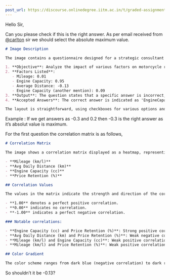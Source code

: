 ```yaml
---
post_url: https://discourse.onlinedegree.iitm.ac.in/t/graded-assignment-6/169283/36
---
```

Hello Sir,

Can you please check if this is the right answer. As per email received from [@carlton](/u/carlton) sir we should select the absolute maximum value.  

```markdown
# Image Description

The image contains a questionnaire designed for a strategic consultant in the context of a premium motorcycle dealership chain. It focuses on analyzing factors influencing motorcycle resale value in Uttar Pradesh. Key elements include:

1. **Objective**: Analyze the impact of various factors on motorcycle resale value.
2. **Factors Listed**:
   - Mileage: 0.01
   - Engine Capacity: 0.95
   - Average Distance: -0.13
   - Engine Capacity (another mention): 0.09
3. **Output**: The question states that a specific answer is incorrect, with a score of 0 being displayed.
4. **Accepted Answers**: The correct answer is indicated as 'EngineCapacity: 0.09'.

The layout is straightforward, using checkboxes for various options and a clear instruction narrative.
```

Example : If we get answers as -0.3 and 0.2 then -0.3 is the right answer as it’s absolut value is maximum.

For the first question the correlation matrix is as follows,  

```markdown
# Correlation Matrix

The image shows a correlation matrix displayed as a heatmap, representing the relationships between various numeric variables related to vehicles. The variables include:

- **Mileage (km/l)**
- **Avg Daily Distance (km)**
- **Engine Capacity (cc)**
- **Price Retention (%)**

## Correlation Values

The values in the matrix indicate the strength and direction of the correlation between the pairs of variables, ranging from -1 to 1:

- **1.00** denotes a perfect positive correlation.
- **0.00** indicates no correlation.
- **-1.00** indicates a perfect negative correlation.

### Notable correlations:

- **Engine Capacity (cc) and Price Retention (%)**: Strong positive correlation (0.09).
- **Avg Daily Distance (km) and Price Retention (%)**: Weak negative correlation (-0.13).
- **Mileage (km/l) and Engine Capacity (cc)**: Weak positive correlation (0.04).
- **Mileage (km/l) and Price Retention (%)**: Weak positive correlation (0.01).

## Color Gradient

The color scheme ranges from dark blue (negative correlation) to dark red (positive correlation), with the values highlighted in corresponding shades.
```

So shouldn’t it be -0.13?